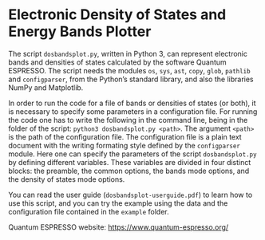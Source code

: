 # Electronic Density of States and Energy Bands Plotter 

The script `dosbandsplot.py`, written in Python 3, can represent electronic bands and densities of states calculated by the software Quantum ESPRESSO. The script needs the modules `os`, `sys`, `ast`, `copy`, `glob`, `pathlib` and `configparser`, from the Python’s standard library, and also the libraries NumPy and Matplotlib.

In order to run the code for a file of bands or densities of states (or both), it is necessary to specify some parameters in a configuration file. For running the code one has to write the following in the command line, being in the folder of the script: `python3 dosbandsplot.py <path>`. The argument `<path>` is the path of the configuration file. The configuration file is a plain text document with the writing formating style defined by the `configparser` module. Here one can specify the parameters of the script `dosbandsplot.py` by defining different variables. These variables are divided in four distinct blocks: the preamble, the common options, the bands mode options, and the density of states mode options.

You can read the user guide (`dosbandsplot-userguide.pdf`) to learn how to use this script, and you can try the example using the data and the configuration file contained in the `example` folder.

Quantum ESPRESSO website: https://www.quantum-espresso.org/
